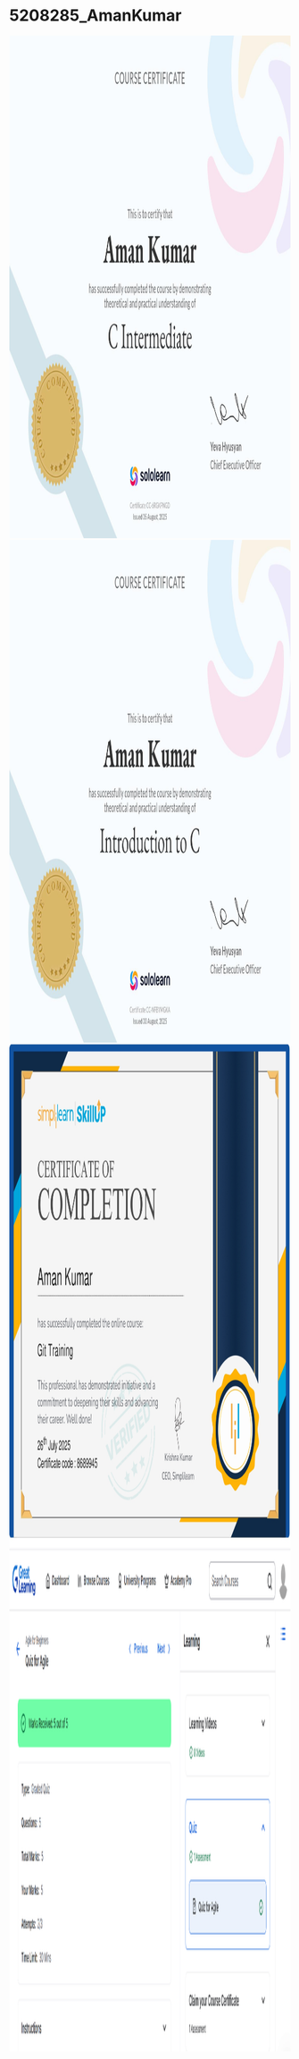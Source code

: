 # 5208285_AmanKumar

<img width ="900" height ="900" src="https://github.com/aman5281/5208285_AmanKumar/blob/main/C%20Programming/Certificates/C%20Intermediate.jpg" alt="C Intermediate">

<img width ="900" height ="900" src="https://github.com/aman5281/5208285_AmanKumar/blob/main/C%20Programming/Certificates/Introduxtion%20to%20C.jpg" alt="C Introduction">

<img width ="900" height ="900" src="https://github.com/aman5281/5208285_AmanKumar/blob/main/Git/GitTraining%20Certificate_page.jpg" alt="Git trainig">

<img width ="900" height ="900" src="https://github.com/aman5281/5208285_AmanKumar/blob/main/SDLC/Agile%20Certificate.png" alt="Agile Certificate">


